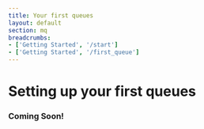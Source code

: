 ```yaml
---
title: Your first queues
layout: default
section: mq
breadcrumbs:
- ['Getting Started', '/start']
- ['Getting Started', '/first_queue']
---
```


# Setting up your first queues

### Coming Soon!

